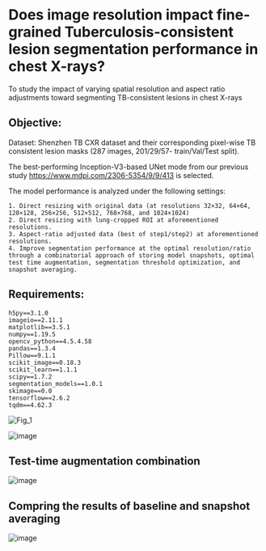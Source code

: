 # Does image resolution impact fine-grained Tuberculosis-consistent lesion segmentation performance in chest X-rays?

To study the impact of varying spatial resolution and aspect ratio adjustments toward segmenting TB-consistent lesions in chest X-rays

## Objective:

Dataset: Shenzhen TB CXR dataset and their corresponding pixel-wise TB consistent lesion masks (287 images, 201/29/57- train/Val/Test split). 

The best-performing Inception-V3-based UNet mode from our previous study https://www.mdpi.com/2306-5354/9/9/413 is selected.

The model performance is analyzed under the following settings:

    1. Direct resizing with original data (at resolutions 32×32, 64×64, 128×128, 256×256, 512×512, 768×768, and 1024×1024)
    2. Direct resizing with lung-cropped ROI at aforementioned resolutions.
    3. Aspect-ratio adjusted data (best of step1/step2) at aforementioned resolutions.
    4. Improve segmentation performance at the optimal resolution/ratio through a combinatorial approach of storing model snapshots, optimal test time augmentation, segmentation threshold optimization, and snapshot averaging.

## Requirements:

    h5py==3.1.0
    imageio==2.11.1
    matplotlib==3.5.1
    numpy==1.19.5
    opencv_python==4.5.4.58
    pandas==1.3.4
    Pillow==9.1.1
    scikit_image==0.18.3
    scikit_learn==1.1.1
    scipy==1.7.2
    segmentation_models==1.0.1
    skimage==0.0
    tensorflow==2.6.2
    tqdm==4.62.3
    
![Fig_1](https://user-images.githubusercontent.com/45852019/212079319-ba402ad1-b86d-4815-ab59-0d25d83d3995.png)


![image](https://user-images.githubusercontent.com/45852019/210234712-24cae50f-9205-47e8-993e-b499e1543289.png)


## Test-time augmentation combination

![image](https://user-images.githubusercontent.com/45852019/210234837-b6297c06-24a6-4071-be09-c6c13a882ca6.png)

## Compring the results of baseline and snapshot averaging

![image](https://user-images.githubusercontent.com/45852019/210234859-2f8dc744-2e4d-43fb-b00b-27b23b0ae0b2.png)
